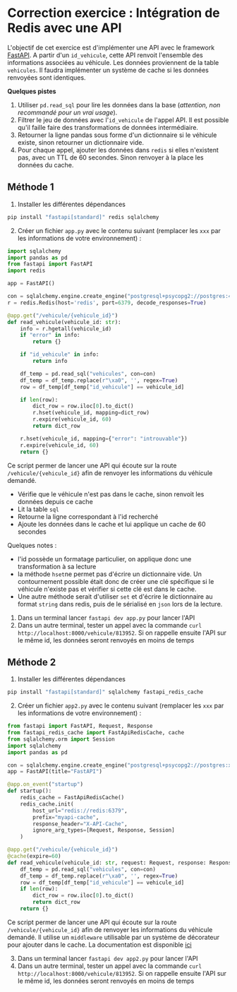 
# Correction exercice : Intégration de Redis avec une API


L'objectif de cet exercice est d'implémenter une API avec le framework [FastAPI](https://fastapi.tiangolo.com/#installation). A partir d'un `id_vehicule`, cette API renvoit l'ensemble des informations associées au véhicule. Les données proviennent de la table `vehicules`. Il faudra implémenter un système de cache si les données renvoyées sont identiques.

**Quelques pistes**

1. Utiliser `pd.read_sql` pour lire les données dans la base (*attention, non recommandé pour un vrai usage*).
2. Filtrer le jeu de données avec l'`id_vehicule` de l'appel API. Il est possible qu'il faille faire des transformations de données intermédiaire.
3. Retourner la ligne pandas sous forme d'un dictionnaire si le véhicule existe, sinon retourner un dictionnaire vide.
4. Pour chaque appel, ajouter les données dans `redis` si elles n'existent pas, avec un TTL de 60 secondes. Sinon renvoyer à la place les données du cache.

## Méthode 1

1. Installer les différentes dépendances

```bash
pip install "fastapi[standard]" redis sqlalchemy
```

2. Créer un fichier `app.py` avec le contenu suivant (remplacer les `xxx` par les informations de votre environnement) :

```python
import sqlalchemy
import pandas as pd
from fastapi import FastAPI
import redis

app = FastAPI()

con = sqlalchemy.engine.create_engine("postgresql+psycopg2://postgres:4vr77fffm5qllyqwm0hp@postgresql-xxx/defaultdb")
r = redis.Redis(host='redis', port=6379, decode_responses=True)

@app.get("/vehicule/{vehicule_id}")
def read_vehicule(vehicule_id: str):
    info = r.hgetall(vehicule_id)
    if "error" in info:
        return {}

    if "id_vehicule" in info:
        return info

    df_temp = pd.read_sql("vehicules", con=con)
    df_temp = df_temp.replace(r"\xa0", '', regex=True)
    row = df_temp[df_temp["id_vehicule"] == vehicule_id]

    if len(row):
        dict_row = row.iloc[0].to_dict()
        r.hset(vehicule_id, mapping=dict_row)
        r.expire(vehicule_id, 60)
        return dict_row

    r.hset(vehicule_id, mapping={"error": "introuvable"})
    r.expire(vehicule_id, 60)
    return {}
```

Ce script permer de lancer une API qui écoute sur la route `/vehicule/{vehicule_id}` afin de renvoyer les informations du véhicule demandé.

- Vérifie que le véhicule n'est pas dans le cache, sinon renvoit les données depuis ce cache
- Lit la table `sql`
- Retourne la ligne correspondant à l'id recherché
- Ajoute les données dans le cache et lui applique un cache de 60 secondes

Quelques notes :

- l'id possède un formatage particulier, on applique donc une transformation à sa lecture
- la méthode `hset`ne permet pas d'écrire un dictionnaire vide. Un contournement possible était donc de créer une clé spécifique si le véhicule n'existe pas et vérifier si cette clé est dans le cache.
- Une autre méthode serait d'utiliser `set` et d'écrire le dictionnaire au format `string` dans redis, puis de le sérialisé en `json` lors de la lecture.


1. Dans un terminal lancer `fastapi dev app.py` pour lancer l'API
2. Dans un autre terminal, tester un appel avec la commande `curl http://localhost:8000/vehicule/813952`. Si on rappelle ensuite l'API sur le même id, les données seront renvoyés en moins de temps


## Méthode 2

1. Installer les différentes dépendances

```bash
pip install "fastapi[standard]" sqlalchemy fastapi_redis_cache
```

2. Créer un fichier `app2.py` avec le contenu suivant (remplacer les `xxx` par les informations de votre environnement) :

```python
from fastapi import FastAPI, Request, Response
from fastapi_redis_cache import FastApiRedisCache, cache
from sqlalchemy.orm import Session
import sqlalchemy
import pandas as pd

con = sqlalchemy.engine.create_engine("postgresql+psycopg2://postgres:xxx@postgresql-xxx/defaultdb")
app = FastAPI(title="FastAPI")

@app.on_event("startup")
def startup():
    redis_cache = FastApiRedisCache()
    redis_cache.init(
        host_url="redis://redis:6379",
        prefix="myapi-cache",
        response_header="X-API-Cache",
        ignore_arg_types=[Request, Response, Session]
    )

@app.get("/vehicule/{vehicule_id}")
@cache(expire=60)
def read_vehicule(vehicule_id: str, request: Request, response: Response):
    df_temp = pd.read_sql("vehicules", con=con)
    df_temp = df_temp.replace(r"\xa0", '', regex=True)
    row = df_temp[df_temp["id_vehicule"] == vehicule_id]
    if len(row):
        dict_row = row.iloc[0].to_dict()
        return dict_row
    return {}
```

Ce script permer de lancer une API qui écoute sur la route `/vehicule/{vehicule_id}` afin de renvoyer les informations du véhicule demandé. Il utilise un `middleware` utilisable par un système de décorateur pour ajouter dans le cache. La documentation est disponible [ici](https://pypi.org/project/fastapi-redis-cache/)

3. Dans un terminal lancer `fastapi dev app2.py` pour lancer l'API
4. Dans un autre terminal, tester un appel avec la commande `curl http://localhost:8000/vehicule/813952`. Si on rappelle ensuite l'API sur le même id, les données seront renvoyés en moins de temps

